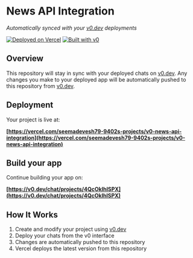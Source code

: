 # News API Integration

*Automatically synced with your [v0.dev](https://v0.dev) deployments*

[![Deployed on Vercel](https://img.shields.io/badge/Deployed%20on-Vercel-black?style=for-the-badge&logo=vercel)](https://vercel.com/seemadevesh79-9402s-projects/v0-news-api-integration)
[![Built with v0](https://img.shields.io/badge/Built%20with-v0.dev-black?style=for-the-badge)](https://v0.dev/chat/projects/4QcOklhlSPX)

## Overview

This repository will stay in sync with your deployed chats on [v0.dev](https://v0.dev).
Any changes you make to your deployed app will be automatically pushed to this repository from [v0.dev](https://v0.dev).

## Deployment

Your project is live at:

**[https://vercel.com/seemadevesh79-9402s-projects/v0-news-api-integration](https://vercel.com/seemadevesh79-9402s-projects/v0-news-api-integration)**

## Build your app

Continue building your app on:

**[https://v0.dev/chat/projects/4QcOklhlSPX](https://v0.dev/chat/projects/4QcOklhlSPX)**

## How It Works

1. Create and modify your project using [v0.dev](https://v0.dev)
2. Deploy your chats from the v0 interface
3. Changes are automatically pushed to this repository
4. Vercel deploys the latest version from this repository
